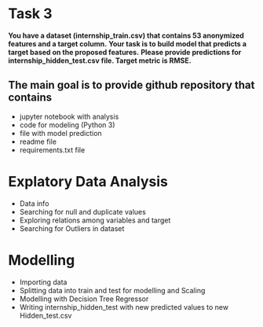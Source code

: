 # Task 3

**You have a dataset (internship_train.csv) that contains 53 anonymized features and a target column.**
**Your task is to build model that predicts a target based on the proposed features.**
**Please provide predictions for internship_hidden_test.csv file. Target metric is RMSE.**

## The main goal is to provide github repository that contains
- jupyter notebook with analysis
-	code for modeling (Python 3)
-	file with model prediction
-	readme file
-	requirements.txt file



# Explatory Data Analysis

- Data info
- Searching for null and duplicate values
- Exploring relations among variables and target
- Searching for Outliers in dataset

# Modelling

- Importing data
- Splitting data into train and test for modelling and Scaling
- Modelling with Decision Tree Regressor
- Writing internship_hidden_test with new predicted values to new Hidden_test.csv
